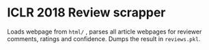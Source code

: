 # ICLR 2018 Review scrapper

Loads webpage from `html/` , parses all article webpages for reviewer comments, ratings and confidence. Dumps the result in `reviews.pkl`.
